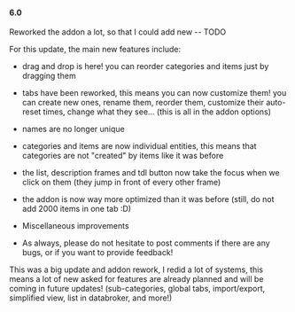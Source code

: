 #### **6.0**

Reworked the addon a lot, so that I could add new -- TODO

For this update, the main new features include:

- drag and drop is here! you can reorder categories and items just by dragging them
- tabs have been reworked, this means you can now customize them! you can create new ones, rename them, reorder them, customize their auto-reset times, change what they see... (this is all in the addon options)

- names are no longer unique
- categories and items are now individual entities, this means that categories are not "created" by items like it was before
- the list, description frames and tdl button now take the focus when we click on them (they jump in front of every other frame)

- the addon is now way more optimized than it was before (still, do not add 2000 items in one tab :D)
- Miscellaneous improvements
- As always, please do not hesitate to post comments if there are any bugs, or if you want to provide feedback!

This was a big update and addon rework, I redid a lot of systems, this means a lot of new asked for features are already planned and will be coming in future updates! (sub-categories, global tabs, import/export, simplified view, list in databroker, and more!)
